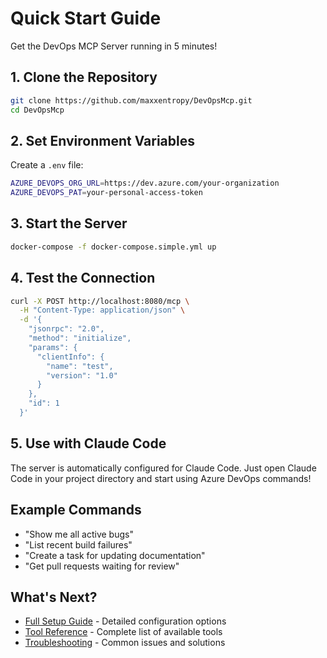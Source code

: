 # Quick Start Guide

Get the DevOps MCP Server running in 5 minutes!

## 1. Clone the Repository

```bash
git clone https://github.com/maxxentropy/DevOpsMcp.git
cd DevOpsMcp
```

## 2. Set Environment Variables

Create a `.env` file:

```bash
AZURE_DEVOPS_ORG_URL=https://dev.azure.com/your-organization
AZURE_DEVOPS_PAT=your-personal-access-token
```

## 3. Start the Server

```bash
docker-compose -f docker-compose.simple.yml up
```

## 4. Test the Connection

```bash
curl -X POST http://localhost:8080/mcp \
  -H "Content-Type: application/json" \
  -d '{
    "jsonrpc": "2.0",
    "method": "initialize",
    "params": {
      "clientInfo": {
        "name": "test",
        "version": "1.0"
      }
    },
    "id": 1
  }'
```

## 5. Use with Claude Code

The server is automatically configured for Claude Code. Just open Claude Code in your project directory and start using Azure DevOps commands!

## Example Commands

- "Show me all active bugs"
- "List recent build failures"
- "Create a task for updating documentation"
- "Get pull requests waiting for review"

## What's Next?

- [Full Setup Guide](./running-the-server.md) - Detailed configuration options
- [Tool Reference](./tool-reference.md) - Complete list of available tools
- [Troubleshooting](./troubleshooting.md) - Common issues and solutions
